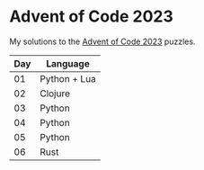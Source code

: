 # Advent of Code 2023

My solutions to the [Advent of Code 2023](https://adventofcode.com/2023) puzzles.

| Day | Language     |
| --- | ------------ |
| 01  | Python + Lua |
| 02  | Clojure      |
| 03  | Python       |
| 04  | Python       |
| 05  | Python       |
| 06  | Rust         |
